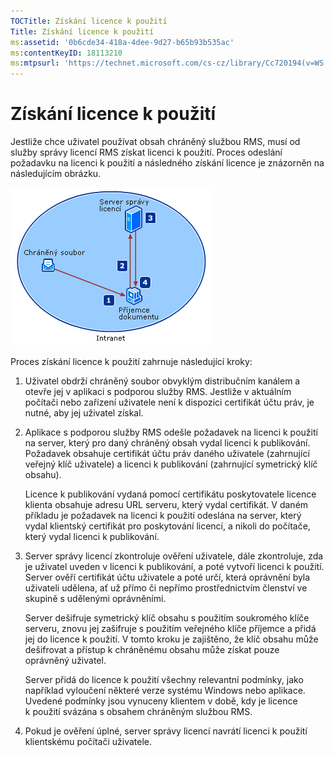 ```yaml
---
TOCTitle: Získání licence k použití
Title: Získání licence k použití
ms:assetid: '0b6cde34-418a-4dee-9d27-b65b93b535ac'
ms:contentKeyID: 18113210
ms:mtpsurl: 'https://technet.microsoft.com/cs-cz/library/Cc720194(v=WS.10)'
---
```


Získání licence k použití
=========================

Jestliže chce uživatel používat obsah chráněný službou RMS, musí od služby správy licencí RMS získat licenci k použití. Proces odeslání požadavku na licenci k použití a následného získání licence je znázorněn na následujícím obrázku.

![](images/Cc720194.37b8d28c-9749-4e81-bc6a-22692fefb8b6(WS.10).gif)

Proces získání licence k použití zahrnuje následující kroky:

1.  Uživatel obdrží chráněný soubor obvyklým distribučním kanálem a otevře jej v aplikaci s podporou služby RMS. Jestliže v aktuálním počítači nebo zařízení uživatele není k dispozici certifikát účtu práv, je nutné, aby jej uživatel získal.

2.  Aplikace s podporou služby RMS odešle požadavek na licenci k použití na server, který pro daný chráněný obsah vydal licenci k publikování. Požadavek obsahuje certifikát účtu práv daného uživatele (zahrnující veřejný klíč uživatele) a licenci k publikování (zahrnující symetrický klíč obsahu).

    Licence k publikování vydaná pomocí certifikátu poskytovatele licence klienta obsahuje adresu URL serveru, který vydal certifikát. V daném příkladu je požadavek na licenci k použití odeslána na server, který vydal klientský certifikát pro poskytování licencí, a nikoli do počítače, který vydal licenci k publikování.

3.  Server správy licencí zkontroluje ověření uživatele, dále zkontroluje, zda je uživatel uveden v licenci k publikování, a poté vytvoří licenci k použití. Server ověří certifikát účtu uživatele a poté určí, která oprávnění byla uživateli udělena, ať už přímo či nepřímo prostřednictvím členství ve skupině s udělenými oprávněními.

    Server dešifruje symetrický klíč obsahu s použitím soukromého klíče serveru, znovu jej zašifruje s použitím veřejného klíče příjemce a přidá jej do licence k použití. V tomto kroku je zajištěno, že klíč obsahu může dešifrovat a přístup k chráněnému obsahu může získat pouze oprávněný uživatel.

    Server přidá do licence k použití všechny relevantní podmínky, jako například vyloučení některé verze systému Windows nebo aplikace. Uvedené podmínky jsou vynuceny klientem v době, kdy je licence k použití svázána s obsahem chráněným službou RMS.

4.  Pokud je ověření úplné, server správy licencí navrátí licenci k použití klientskému počítači uživatele.
